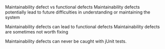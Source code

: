 Maintainability defect vs functional defects
Maintainability defects potentially lead to future difficulties in understanding or maintaining the system

Maintainability defects can lead to functional defects
Maintainability defects are sometimes not worth fixing

Maintainability defects can never be caught with jUnit tests.